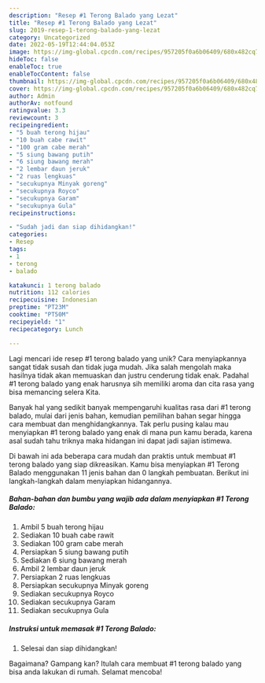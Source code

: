 ```yaml
---
description: "Resep #1 Terong Balado yang Lezat"
title: "Resep #1 Terong Balado yang Lezat"
slug: 2019-resep-1-terong-balado-yang-lezat
category: Uncategorized
date: 2022-05-19T12:44:04.053Z
image: https://img-global.cpcdn.com/recipes/957205f0a6b06409/680x482cq70/1-terong-balado-foto-resep-utama.jpg
hideToc: false
enableToc: true
enableTocContent: false
thumbnail: https://img-global.cpcdn.com/recipes/957205f0a6b06409/680x482cq70/1-terong-balado-foto-resep-utama.jpg
cover: https://img-global.cpcdn.com/recipes/957205f0a6b06409/680x482cq70/1-terong-balado-foto-resep-utama.jpg
author: Admin
authorAv: notfound
ratingvalue: 3.3
reviewcount: 3
recipeingredient:
- "5 buah terong hijau"
- "10 buah cabe rawit"
- "100 gram cabe merah"
- "5 siung bawang putih"
- "6 siung bawang merah"
- "2 lembar daun jeruk"
- "2 ruas lengkuas"
- "secukupnya Minyak goreng"
- "secukupnya Royco"
- "secukupnya Garam"
- "secukupnya Gula"
recipeinstructions:

- "Sudah jadi dan siap dihidangkan!"
categories:
- Resep
tags:
- 1
- terong
- balado

katakunci: 1 terong balado 
nutrition: 112 calories
recipecuisine: Indonesian
preptime: "PT23M"
cooktime: "PT50M"
recipeyield: "1"
recipecategory: Lunch

---
```





Lagi mencari ide resep #1 terong balado yang unik? Cara menyiapkannya sangat tidak susah dan tidak juga mudah. Jika salah mengolah maka hasilnya tidak akan memuaskan dan justru cenderung tidak enak. Padahal #1 terong balado yang enak harusnya sih memiliki aroma dan cita rasa yang bisa memancing selera Kita.







Banyak hal yang sedikit banyak mempengaruhi kualitas rasa dari #1 terong balado, mulai dari jenis bahan, kemudian pemilihan bahan segar hingga cara membuat dan menghidangkannya. Tak perlu pusing kalau mau menyiapkan #1 terong balado yang enak di mana pun kamu berada, karena asal sudah tahu triknya maka hidangan ini dapat jadi sajian istimewa.






Di bawah ini ada beberapa cara mudah dan praktis untuk membuat #1 terong balado yang siap dikreasikan. Kamu bisa menyiapkan #1 Terong Balado menggunakan 11 jenis bahan dan 0 langkah pembuatan. Berikut ini langkah-langkah dalam menyiapkan hidangannya.

<!--inarticleads1-->

##### Bahan-bahan dan bumbu yang wajib ada dalam menyiapkan #1 Terong Balado:

1. Ambil 5 buah terong hijau
1. Sediakan 10 buah cabe rawit
1. Sediakan 100 gram cabe merah
1. Persiapkan 5 siung bawang putih
1. Sediakan 6 siung bawang merah
1. Ambil 2 lembar daun jeruk
1. Persiapkan 2 ruas lengkuas
1. Persiapkan secukupnya Minyak goreng
1. Sediakan secukupnya Royco
1. Sediakan secukupnya Garam
1. Sediakan secukupnya Gula




<!--inarticleads2-->

##### Instruksi untuk memasak #1 Terong Balado:


1. Selesai dan siap dihidangkan!



Bagaimana? Gampang kan? Itulah cara membuat #1 terong balado yang bisa anda lakukan di rumah. Selamat mencoba!
